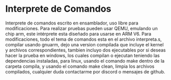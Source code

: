 # Interprete de Comandos
Interprete de comandos escrito en ensamblador, uso libre para modificaciones. Para realizar pruebas pueden usar QEMU, emulando un chip arm, este intérprete esta diseñado para usarse en ARM V6. Para modificaciones, todo el tema de comandos esta en el archivo interpreta.s, compilar usando gnuarm, dejo una version compilada que incluye el kernel y archivos correspondientes, tambien incluyo dos ejecutables por si deseas hacer la prueba en windows, los cuales compilan o ejecutan teniendo las dependencias instaladas, para linux, usando el comando make dentro de la carpeta compila, y usando el comando make clean, limpia los archivos compilados, cualquier duda contactarme por discord o mensajes de github.
